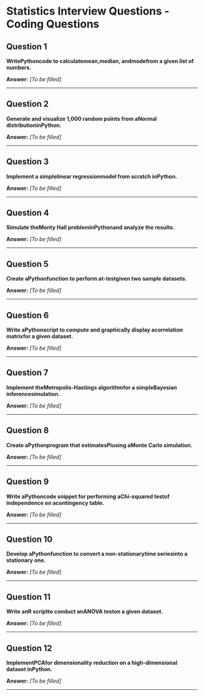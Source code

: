 # Statistics Interview Questions - Coding Questions

## Question 1

**WritePythoncode to calculatemean,median, andmodefrom a given list of numbers.**

**Answer:** _[To be filled]_

---

## Question 2

**Generate and visualize 1,000 random points from aNormal distributioninPython.**

**Answer:** _[To be filled]_

---

## Question 3

**Implement a simplelinear regressionmodel from scratch inPython.**

**Answer:** _[To be filled]_

---

## Question 4

**Simulate theMonty Hall probleminPythonand analyze the results.**

**Answer:** _[To be filled]_

---

## Question 5

**Create aPythonfunction to perform at-testgiven two sample datasets.**

**Answer:** _[To be filled]_

---

## Question 6

**Write aPythonscript to compute and graphically display acorrelation matrixfor a given dataset.**

**Answer:** _[To be filled]_

---

## Question 7

**Implement theMetropolis-Hastings algorithmfor a simpleBayesian inferencesimulation.**

**Answer:** _[To be filled]_

---

## Question 8

**Create aPythonprogram that estimatesPiusing aMonte Carlo simulation.**

**Answer:** _[To be filled]_

---

## Question 9

**Write aPythoncode snippet for performing aChi-squared testof independence on acontingency table.**

**Answer:** _[To be filled]_

---

## Question 10

**Develop aPythonfunction to convert a non-stationarytime seriesinto a stationary one.**

**Answer:** _[To be filled]_

---

## Question 11

**Write anR scriptto conduct anANOVA teston a given dataset.**

**Answer:** _[To be filled]_

---

## Question 12

**ImplementPCAfor dimensionality reduction on a high-dimensional dataset inPython.**

**Answer:** _[To be filled]_

---

